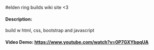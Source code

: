 #elden ring builds wiki site <3

#### Description:
build w html, css, bootstrap and javascript

#### Video Demo:  <https://www.youtube.com/watch?v=0P7GXYbpqUA>
